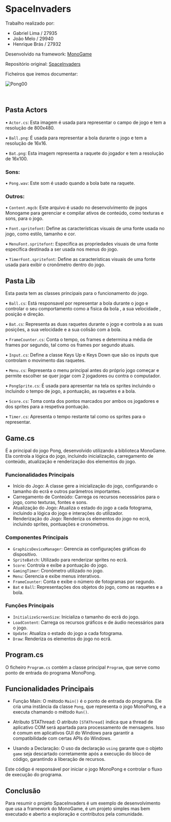 # SpaceInvaders

Trabalho realizado por:
- Gabriel Lima / 27935
- João Melo / 29940
- Henrique Brás / 27932

Desenvolvido na framework: [MonoGame](https://monogame.net/)

Repositório original: [SpaceInvaders](https://github.com/csb4622/SpaceInvaders)

Ficheiros que iremos documentar: 

   

![Pong00](https://media3.giphy.com/media/v1.Y2lkPTc5MGI3NjExZmk1NTZ3ZHVjY3VreHl2aHRsamZ1eW91ZXBkYjJhOTYwY3lscDR5NiZlcD12MV9pbnRlcm5hbF9naWZfYnlfaWQmY3Q9Zw/aTGwuEFyg6d8c/giphy.gif)

 
## Pasta Actors

• `Actor.cs`: Esta imagem é usada para representar o campo de jogo e tem a resolução de 800x480.

• `Ball.png`: É usada para representar a bola durante o jogo e tem a resolução de 16x16.

• `Bat.png`: Esta imagem representa a raquete do jogador e tem a resolução de 16x100.

### Sons:
• `Pong.wav`: Este som é usado quando a bola bate na raquete.

 ### Outros:

• `Content.mgcb`: Este arquivo é usado no desenvolvimento de jogos Monogame para gerenciar e compilar ativos de conteúdo, como texturas e sons, para o jogo.

• `Font.spritefont`: Define as características visuais de uma fonte usada no jogo, como estilo, tamanho e cor.

• `MenuFont.spritefont`: Especifica as propriedades visuais de uma fonte específica destinada a ser usada nos menus do jogo.

• `TimerFont.spritefont`: Define as características visuais de uma fonte usada para exibir o cronômetro dentro do jogo.


## Pasta Lib

 Esta pasta tem as classes principais para o funcionamento do jogo.

• `Ball.cs`: Está responsavel por representar a bola durante o jogo e controlar o seu comportamento como a fisica da bola , a sua velocidade , posição e direção.

• `Bat.cs`: Representa as duas raquetes durante o jogo e controla a as suas posições, a sua velocidade e a sua colisão com a bola.

• `FrameCounter.cs`: Conta o tempo, os frames e determina a média de frames por segundo, tal como os frames por segundo atuais.

• `Input.cs`: Define a classe Keys Up e Keys Down que são os inputs que controlam o movimento das raquetes.

• `Menu.cs`: Representa o menu principal antes do próprio jogo começar e permite escolher se quer jogar com 2 jogadores ou contra o computador.

• `PongSprite.cs`: É usada para apresentar na tela os sprites incluindo o incluindo o tempo de jogo, a pontuação, as raquetes e a bola.

• `Score.cs`: Toma conta dos pontos marcados por ambos os jogadores e dos sprites para a respetiva pontuação.

• `Timer.cs`: Apresenta o tempo restante tal como os sprites para o representar.


## Game.cs

É a principal do jogo Pong, desenvolvido utilizando a biblioteca MonoGame. Ela controla a lógica do jogo, incluindo inicialização, carregamento de conteúdo, atualização e renderização dos elementos do jogo.

### Funcionalidades Principais

- Início do Jogo: A classe gere a inicialização do jogo, configurando o tamanho do ecrã e outros parâmetros importantes.
- Carregamento de Conteúdo: Carrega os recursos necessários para o jogo, como texturas, fontes e sons.
- Atualização do Jogo: Atualiza o estado do jogo a cada fotograma, incluindo a lógica do jogo e interações do utilizador.
- Renderização do Jogo: Renderiza os elementos do jogo no ecrã, incluindo sprites, pontuações e cronómetros.

### Componentes Principais

- `GraphicsDeviceManager`: Gerencia as configurações gráficas do dispositivo.
- `SpriteBatch`: Utilizado para renderizar sprites no ecrã.
- `Score`: Controla e exibe a pontuação do jogo.
- `GamingTimer`: Cronómetro utilizado no jogo.
- `Menu`: Gerencia e exibe menus interativos.
- `FrameCounter`: Conta e exibe o número de fotogramas por segundo.
- `Bat` e `Ball`: Representações dos objetos do jogo, como as raquetes e a bola.

### Funções Principais

- `InitializeScreenSize`: Inicializa o tamanho do ecrã do jogo.
- `LoadContent`: Carrega os recursos gráficos e de áudio necessários para o jogo.
- `Update`: Atualiza o estado do jogo a cada fotograma.
- `Draw`: Renderiza os elementos do jogo no ecrã.

## Program.cs

O ficheiro `Program.cs` contém a classe principal `Program`, que serve como ponto de entrada do programa MonoPong.

## Funcionalidades Principais

- Função Main: O método `Main()` é o ponto de entrada do programa. Ele cria uma instância da classe `Pong`, que representa o jogo MonoPong, e a executa chamando o método `Run()`.

- Atributo STAThread: O atributo `[STAThread]` indica que a thread de aplicativo COM será apartada para processamento de mensagens. Isso é comum em aplicativos GUI do Windows para garantir a compatibilidade com certas APIs do Windows.

- Usando a Declaração: O uso da declaração `using` garante que o objeto `game` seja descartado corretamente após a execução do bloco de código, garantindo a liberação de recursos.

Este código é responsável por iniciar o jogo MonoPong e controlar o fluxo de execução do programa.

## Conclusão

Para resumir o projeto SpaceInvaders é um exemplo de desenvolvimento que usa a framework do MonoGame, é um projeto simples mas bem executado e aberto a exploração e contributos pela comunidade.
